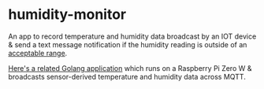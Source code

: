 # humidity-monitor

An app to record temperature and humidity data broadcast by an IOT device & send a text message notification if the humidity reading is outside of an [acceptable range](https://eu.steinway.com/en/dealer/south-africa/service/caring-for-your-steinway/).

[Here's a related Golang application](https://github.com/kellyi/ht_monitor) which runs on a Raspberry Pi Zero W & broadcasts sensor-derived temperature and humidity data across MQTT.
